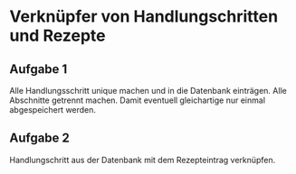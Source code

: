 # Verknüpfer von Handlungschritten und Rezepte
## Aufgabe 1
Alle Handlungsschritt unique machen und in die Datenbank einträgen.
Alle Abschnitte getrennt machen. Damit eventuell gleichartige nur einmal abgespeichert werden.
## Aufgabe 2
Handlungschritt aus der Datenbank mit dem Rezepteintrag verknüpfen.
